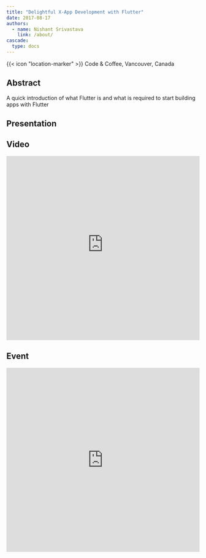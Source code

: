 ```yaml
---
title: "Delightful X-App Development with Flutter"
date: 2017-08-17
authors:
  - name: Nishant Srivastava
    link: /about/
cascade:
  type: docs
---
```


{{< icon "location-marker" >}} Code & Coffee, Vancouver, Canada

<!--more-->

## Abstract

A quick introduction of what Flutter is and what is required to start building apps with Flutter

## Presentation

<script async class="speakerdeck-embed" data-id="0572e80f6b45416eb80298758aaf9ad3" data-ratio="1.77777777777778" src="//speakerdeck.com/assets/embed.js"></script>

## Video

<iframe width="100%" height="480" src="https://www.youtube-nocookie.com/embed/s7W-0SUS37Y?start=2340" frameborder="0" allow="accelerometer; autoplay; encrypted-media; gyroscope; picture-in-picture" allowfullscreen></iframe>

## Event

<iframe src="https://web.archive.org/web/20200823015615/https://www.meetup.com/codecoffeeyvr/events/237554774/" frameborder="0" width="100%" height="480" allowfullscreen="true" mozallowfullscreen="true" webkitallowfullscreen="true"></iframe>
